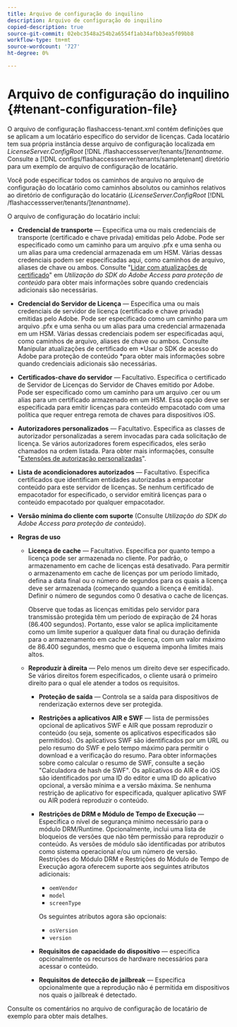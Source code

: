 ```yaml
---
title: Arquivo de configuração do inquilino
description: Arquivo de configuração do inquilino
copied-description: true
source-git-commit: 02ebc3548a254b2a6554f1ab34afbb3ea5f09bb8
workflow-type: tm+mt
source-wordcount: '727'
ht-degree: 0%

---
```


# Arquivo de configuração do inquilino {#tenant-configuration-file}

O arquivo de configuração flashaccess-tenant.xml contém definições que se aplicam a um locatário específico do servidor de licenças. Cada locatário tem sua própria instância desse arquivo de configuração localizada em *LicenseServer.ConfigRoot* [!DNL /flashaccessserver/tenants/]*tenantname*. Consulte a [!DNL configs/flashaccessserver/tenants/sampletenant] diretório para um exemplo de arquivo de configuração de locatário.

Você pode especificar todos os caminhos de arquivo no arquivo de configuração do locatário como caminhos absolutos ou caminhos relativos ao diretório de configuração do locatário (*LicenseServer.ConfigRoot* [!DNL /flashaccessserver/tenants/]*tenantname*).

O arquivo de configuração do locatário inclui:

* **Credencial de transporte** — Especifica uma ou mais credenciais de transporte (certificado e chave privada) emitidas pelo Adobe. Pode ser especificado como um caminho para um arquivo .pfx e uma senha ou um alias para uma credencial armazenada em um HSM. Várias dessas credenciais podem ser especificadas aqui, como caminhos de arquivo, aliases de chave ou ambos. Consulte &quot;[Lidar com atualizações de certificado](../../aaxs-protecting-content/content-implementing-the-license-server/content-handling-cert-updates.md)&quot; em *Utilização do SDK do Adobe Access para proteção de conteúdo* para obter mais informações sobre quando credenciais adicionais são necessárias.
* **Credencial do Servidor de Licença** — Especifica uma ou mais credenciais de servidor de licença (certificado e chave privada) emitidas pelo Adobe. Pode ser especificado como um caminho para um arquivo .pfx e uma senha ou um alias para uma credencial armazenada em um HSM. Várias dessas credenciais podem ser especificadas aqui, como caminhos de arquivo, aliases de chave ou ambos. Consulte Manipular atualizações de certificado em *Usar o SDK de acesso do Adobe para proteção de conteúdo *para obter mais informações sobre quando credenciais adicionais são necessárias.
* **Certificados-chave do servidor** — Facultativo. Especifica o certificado de Servidor de Licenças do Servidor de Chaves emitido por Adobe. Pode ser especificado como um caminho para um arquivo .cer ou um alias para um certificado armazenado em um HSM. Essa opção deve ser especificada para emitir licenças para conteúdo empacotado com uma política que requer entrega remota de chaves para dispositivos iOS.
* **Autorizadores personalizados** — Facultativo. Especifica as classes de autorizador personalizadas a serem invocadas para cada solicitação de licença. Se vários autorizadores forem especificados, eles serão chamados na ordem listada. Para obter mais informações, consulte &quot;[Extensões de autorização personalizadas](../../aaxs-protected-streaming/custom-authorization-extensions.md)&quot;.
* **Lista de acondicionadores autorizados** — Facultativo. Especifica certificados que identificam entidades autorizadas a empacotar conteúdo para este servidor de licenças. Se nenhum certificado de empacotador for especificado, o servidor emitirá licenças para o conteúdo empacotado por qualquer empacotador.
* **Versão mínima do cliente com suporte** (Consulte *Utilização do SDK do Adobe Access para proteção de conteúdo*).
* **Regras de uso**

   * **Licença de cache** — Facultativo. Especifica por quanto tempo a licença pode ser armazenada no cliente. Por padrão, o armazenamento em cache de licenças está desativado. Para permitir o armazenamento em cache de licenças por um período limitado, defina a data final ou o número de segundos para os quais a licença deve ser armazenada (começando quando a licença é emitida). Definir o número de segundos como 0 desativa o cache de licenças.

     Observe que todas as licenças emitidas pelo servidor para transmissão protegida têm um período de expiração de 24 horas (86.400 segundos). Portanto, esse valor se aplica implicitamente como um limite superior a qualquer data final ou duração definida para o armazenamento em cache de licença, com um valor máximo de 86.400 segundos, mesmo que o esquema imponha limites mais altos.

   * **Reproduzir à direita** — Pelo menos um direito deve ser especificado. Se vários direitos forem especificados, o cliente usará o primeiro direito para o qual ele atender a todos os requisitos.

      * **Proteção de saída** — Controla se a saída para dispositivos de renderização externos deve ser protegida.
      * **Restrições a aplicativos AIR e SWF** — lista de permissões opcional de aplicativos SWF e AIR que possam reproduzir o conteúdo (ou seja, somente os aplicativos especificados são permitidos). Os aplicativos SWF são identificados por um URL ou pelo resumo do SWF e pelo tempo máximo para permitir o download e a verificação do resumo. Para obter informações sobre como calcular o resumo de SWF, consulte a seção &quot;Calculadora de hash de SWF&quot;. Os aplicativos do AIR e do iOS são identificados por uma ID do editor e uma ID do aplicativo opcional, a versão mínima e a versão máxima. Se nenhuma restrição de aplicativo for especificada, qualquer aplicativo SWF ou AIR poderá reproduzir o conteúdo.
      * **Restrições de DRM e Módulo de Tempo de Execução** — Especifica o nível de segurança mínimo necessário para o módulo DRM/Runtime. Opcionalmente, inclui uma lista de bloqueios de versões que não têm permissão para reproduzir o conteúdo. As versões de módulo são identificadas por atributos como sistema operacional e/ou um número de versão. Restrições do Módulo DRM e Restrições do Módulo de Tempo de Execução agora oferecem suporte aos seguintes atributos adicionais:

         * `oemVendor`
         * `model`
         * `screenType`

        Os seguintes atributos agora são opcionais:

         * `osVersion`
         * `version`

      * **Requisitos de capacidade do dispositivo** — especifica opcionalmente os recursos de hardware necessários para acessar o conteúdo.
      * **Requisitos de detecção de jailbreak** — Especifica opcionalmente que a reprodução não é permitida em dispositivos nos quais o jailbreak é detectado.

Consulte os comentários no arquivo de configuração de locatário de exemplo para obter mais detalhes.
